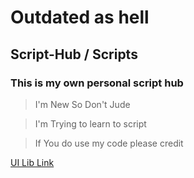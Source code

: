 # Outdated as hell

## Script-Hub / Scripts
### This is my own personal script hub

> I'm New So Don't Jude

> I'm Trying to learn to script

> If You do use my code please credit

[UI Lib Link](https://v3rmillion.net/showthread.php?tid=922755&highlight=ui+lib&__cf_chl_jschl_tk__=pmd_SHGndYIFdANAKGr6BJV8Hl62RoMQBiayKXGoVqb1Dts-1634188519-0-gqNtZGzNAjujcnBszQnl)
